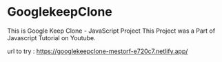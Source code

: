 # GooglekeepClone
This is Google Keep Clone - JavaScript Project
This Project was a Part of Javascript Tutorial on Youtube.

url to try : https://googlekeepclone-mestorf-e720c7.netlify.app/

